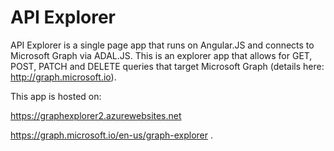 # API Explorer

API Explorer is a single page app that runs on Angular.JS and connects to Microsoft Graph via ADAL.JS. This is an explorer app that allows for GET, POST, PATCH and DELETE queries that target Microsoft Graph (details here: http://graph.microsoft.io).

This app is hosted on:

https://graphexplorer2.azurewebsites.net

https://graph.microsoft.io/en-us/graph-explorer .

